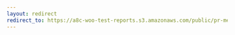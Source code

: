 ```yaml
---
layout: redirect
redirect_to: https://a8c-woo-test-reports.s3.amazonaws.com/public/pr-merge/40391/e2e/index.html
---
```

